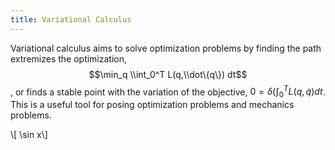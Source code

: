 ```yaml
---
title: Variational Calculus
---
```


Variational calculus aims to solve optimization problems by finding the path extremizes the optimization, $$\min_q \\int_0^T L(q,\\dot\{q\}) dt$$, or finds a stable point with the variation of the objective, $0 = \delta(\int_0^T L(q, \dot{q}) dt$. This is a useful tool for posing optimization problems and mechanics problems.

\\[ \\sin x\\]
